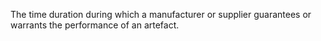 ﻿The time duration during which a manufacturer or supplier guarantees or warrants the performance of an artefact.
